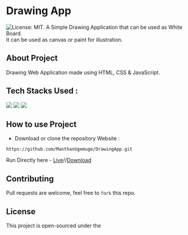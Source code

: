 # Drawing App
![License: MIT](https://img.shields.io/badge/License-MIT-blue.svg).
A Simple Drawing Application that can be used as White Board. 
<br/>
It can be used as canvas or paint for illustration. 

## About Project
Drawing Web Application made using HTML, CSS & JavaScript. 

## Tech Stacks Used :

<a target="_blank" href="https://www.w3schools.com/html/default.asp"><img src="https://img.shields.io/badge/html5%20-%23E34F26.svg?&style=for-the-badge&logo=html5&logoColor=white"></img></a>
<a target="_blank" href="https://www.w3schools.com/css/default.asp"><img src="https://img.shields.io/badge/css3%20-%231572B6.svg?&style=for-the-badge&logo=css3&logoColor=white"></img></a>
<a target="_blank" href="https://www.w3schools.com/js/default.asp"><img src="https://img.shields.io/badge/javascript%20-%23323330.svg?&style=for-the-badge&logo=javascript&logoColor=%23F7DF1E"></img></a>

## How to use Project
- Download or clone the repository Website : 
```
https://github.com/ManthanUgemuge/DrawingApp.git
```
Run Directly here - [Live](https://manthanugemuge.github.io/DrawingApp/)//[Download](https://github.com/ManthanUgemuge/DrawingApp/archive/refs/heads/main.zip)

## Contributing
Pull requests are welcome, feel free to ```fork``` this repo.

## License
This project is open-sourced under the 
